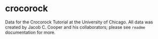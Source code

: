 # crocorock
Data for the Crocorock Tutorial at the University of Chicago. All data was created by Jacob C. Cooper and his collaborators; please see `readme` documentation for more.
